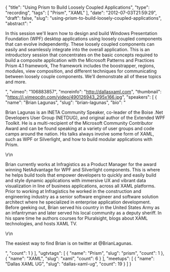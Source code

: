 {
  "title": "Using Prism to Build Loosely Coupled Applications",
  "type": "recording",
  "tags": [
    "Prism",
    "XAML"
  ],
  "date": "2012-07-03T21:59:29",
  "draft": false,
  "slug": "using-prism-to-build-loosely-coupled-applications",
  "abstract": "<p>In this session we'll learn how to design and build Windows Presentation Foundation (WPF) desktop applications using loosely coupled components that can evolve independently.  These loosely coupled components can easily and seamlessly integrate into the overall application. This is an introductory session that concentrates on the basic concepts required to build a composite application with the Microsoft Patterns and Practices Prism 4.1 framework,  The framework includes the boostrapper, regions, modules, view composition, and different techniques for communicating between loosely couple components.  We'll demonstrate all of these topics and more.  </p>",
  "vimeo": "106883857",
  "moreinfo": "http://dallasxaml.com",
  "thumbnail": "https://i.vimeocdn.com/video/490126943_295x166.jpg",
  "speakers": [
    {
      "name": "Brian Lagunas",
      "slug": "brian-lagunas",
      "bio": "<p>Brian Lagunas is an INETA Community Speaker, co-leader of the Boise .Net Developers User Group (NETDUG), and original author of the Extended WPF Toolkit. He is a multi-recipient of the Microsoft Community Contributor Award and can be found speaking at a variety of user groups and code camps around the nation. His talks always involve some form of XAML, such as WPF or Silverlight, and how to build modular applications with Prism. </p>\r\n<p>Brian currently works at Infragistics as a Product Manager for the award winning NetAdvantage for WPF and Silverlight components. This is where he helps build tools that empower developers to quickly and easily build and style dynamic applications with immersive UX and vibrant data visualization in line of business applications, across all XAML platforms. Prior to working at Infragistics he worked in the construction and engineering industry as a senior software engineer and software solution architect where he specialized in enterprise application development. Before geeking out, Brian served his country in the United States Army as an infantryman and later served his local community as a deputy sheriff. In his spare time he authors courses for Pluralsight, blogs about XAML technologies, and hosts XAML TV.</p>\r\n<p>The easiest way to find Brian is on twitter at @BrianLagunas. </p>",
      "count": 1
    }
  ],
  "ugtvtags": [
    {
      "name": "Prism",
      "slug": "prism",
      "count": 1
    },
    {
      "name": "XAML",
      "slug": "xaml",
      "count": 6
    }
  ],
  "meetups": [
    {
      "name": "Dallas XAML UG",
      "slug": "dallas-xaml-ug",
      "count": 19
    }
  ]
}